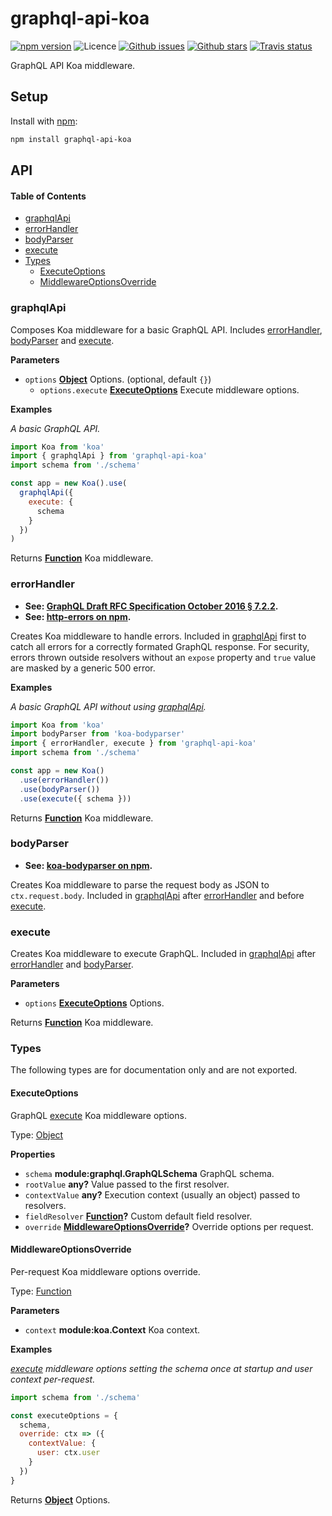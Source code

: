 # graphql-api-koa

[![npm version](https://img.shields.io/npm/v/graphql-api-koa.svg)](https://npm.im/graphql-api-koa) ![Licence](https://img.shields.io/npm/l/graphql-api-koa.svg) [![Github issues](https://img.shields.io/github/issues/jaydenseric/graphql-api-koa.svg)](https://github.com/jaydenseric/graphql-api-koa/issues) [![Github stars](https://img.shields.io/github/stars/jaydenseric/graphql-api-koa.svg)](https://github.com/jaydenseric/graphql-api-koa/stargazers) [![Travis status](https://img.shields.io/travis/jaydenseric/graphql-api-koa.svg)](https://travis-ci.org/jaydenseric/graphql-api-koa)

GraphQL API Koa middleware.

## Setup

Install with [npm](https://npmjs.com):

```sh
npm install graphql-api-koa
```

## API

<!-- Generated by documentation.js. Update this documentation by updating the source code. -->

#### Table of Contents

- [graphqlApi](#graphqlapi)
- [errorHandler](#errorhandler)
- [bodyParser](#bodyparser)
- [execute](#execute)
- [Types](#types)
  - [ExecuteOptions](#executeoptions)
  - [MiddlewareOptionsOverride](#middlewareoptionsoverride)

### graphqlApi

Composes Koa middleware for a basic GraphQL API. Includes [errorHandler](#errorhandler), [bodyParser](#bodyparser) and [execute](#execute).

**Parameters**

- `options` **[Object](https://developer.mozilla.org/docs/Web/JavaScript/Reference/Global_Objects/Object)** Options. (optional, default `{}`)
  - `options.execute` **[ExecuteOptions](#executeoptions)** Execute middleware options.

**Examples**

_A basic GraphQL API._

```javascript
import Koa from 'koa'
import { graphqlApi } from 'graphql-api-koa'
import schema from './schema'

const app = new Koa().use(
  graphqlApi({
    execute: {
      schema
    }
  })
)
```

Returns **[Function](https://developer.mozilla.org/docs/Web/JavaScript/Reference/Statements/function)** Koa middleware.

### errorHandler

- **See: [GraphQL Draft RFC Specification October 2016 § 7.2.2](http://facebook.github.io/graphql/October2016/#sec-Errors).**
- **See: [http-errors on npm](https://npm.im/http-errors).**

Creates Koa middleware to handle errors. Included in [graphqlApi](#graphqlapi) first to catch all errors for a correctly formated GraphQL response. For security, errors thrown outside resolvers without an `expose` property and `true` value are masked by a generic 500 error.

**Examples**

_A basic GraphQL API without using [graphqlApi](#graphqlapi)._

```javascript
import Koa from 'koa'
import bodyParser from 'koa-bodyparser'
import { errorHandler, execute } from 'graphql-api-koa'
import schema from './schema'

const app = new Koa()
  .use(errorHandler())
  .use(bodyParser())
  .use(execute({ schema }))
```

Returns **[Function](https://developer.mozilla.org/docs/Web/JavaScript/Reference/Statements/function)** Koa middleware.

### bodyParser

- **See: [koa-bodyparser on npm](https://npm.im/koa-bodyparser).**

Creates Koa middleware to parse the request body as JSON to `ctx.request.body`. Included in [graphqlApi](#graphqlapi) after [errorHandler](#errorhandler) and before [execute](#execute).

### execute

Creates Koa middleware to execute GraphQL. Included in [graphqlApi](#graphqlapi) after [errorHandler](#errorhandler) and [bodyParser](#bodyparser).

**Parameters**

- `options` **[ExecuteOptions](#executeoptions)** Options.

Returns **[Function](https://developer.mozilla.org/docs/Web/JavaScript/Reference/Statements/function)** Koa middleware.

### Types

The following types are for documentation only and are not exported.

#### ExecuteOptions

GraphQL [execute](#execute) Koa middleware options.

Type: [Object](https://developer.mozilla.org/docs/Web/JavaScript/Reference/Global_Objects/Object)

**Properties**

- `schema` **module:graphql.GraphQLSchema** GraphQL schema.
- `rootValue` **any?** Value passed to the first resolver.
- `contextValue` **any?** Execution context (usually an object) passed to resolvers.
- `fieldResolver` **[Function](https://developer.mozilla.org/docs/Web/JavaScript/Reference/Statements/function)?** Custom default field resolver.
- `override` **[MiddlewareOptionsOverride](#middlewareoptionsoverride)?** Override options per request.

#### MiddlewareOptionsOverride

Per-request Koa middleware options override.

Type: [Function](https://developer.mozilla.org/docs/Web/JavaScript/Reference/Statements/function)

**Parameters**

- `context` **module:koa.Context** Koa context.

**Examples**

_[execute](#execute) middleware options setting the schema once at startup and user context per-request._

```javascript
import schema from './schema'

const executeOptions = {
  schema,
  override: ctx => ({
    contextValue: {
      user: ctx.user
    }
  })
}
```

Returns **[Object](https://developer.mozilla.org/docs/Web/JavaScript/Reference/Global_Objects/Object)** Options.
